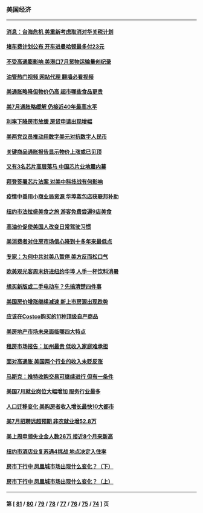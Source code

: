 ### 美国经济
---
#### [消息：台海危机 美重新考虑取消对华关税计划](../../pages/ncid1078158/n13800218.md?08112045) 
#### [堵车费计划公布 开车进曼哈顿最多付23元](../../pages/ncid1078158/n13800107.md?08112045) 
#### [不受高通膨影响 美港口7月货物运输量创纪录](../../pages/ncid1078158/n13799976.md?08112045) 
#### [油管热门视频 网站代理 翻墙必看视频](http://209.222.30.114:81/youtube.html?08112045)
#### [美通胀略降但物价仍高 超市哪些食品更贵](../../pages/ncid1078158/n13799895.md?08112045) 
#### [美7月通胀略缓解 仍接近40年最高水平](../../pages/ncid1078158/n13799732.md?08112045) 
#### [利率下降房市放缓 房贷申请出现增幅](../../pages/ncid1078158/n13799562.md?08112045) 
#### [美两党议员推动用数字美元对抗数字人民币](../../pages/ncid1078158/n13799236.md?08112045) 
#### [关键商品通胀报告显示物价上涨或已见顶](../../pages/ncid1078158/n13799137.md?08112045) 
#### [又有3名芯片高层落马 中国芯片业地震内幕](../../pages/ncid1078158/n13798941.md?08112045) 
#### [拜登签署芯片法案 对美中科技战有何影响](../../pages/ncid1078158/n13798973.md?08112045) 
#### [疫情中善用小商业局资源 华埠蒸包店获联邦补助](../../pages/ncid1078158/n13798543.md?08112045) 
#### [纽约市法拉盛美食之旅 游客免费尝遍9店美食](../../pages/ncid1078158/n13798517.md?08112045) 
#### [高油价促使美国人改变日常驾驶习惯](../../pages/ncid1078158/n13798504.md?08112045) 
#### [美消费者对住房市场信心降到十多年来最低点](../../pages/ncid1078158/n13798411.md?08112045) 
#### [专家：为何中共对美八暂停 美方反而松口气](../../pages/ncid1078158/n13798323.md?08112045) 
#### [欧美观光客周末挤进纽约华埠 人手一杯饮料消暑](../../pages/ncid1078158/n13797873.md?08112045) 
#### [想买新版或二手电动车？先搞清楚四件事](../../pages/ncid1078158/n13789061.md?08112045) 
#### [美国房价增涨继续减速 新上市房源出现跌势](../../pages/ncid1078158/n13797609.md?08112045) 
#### [应该在Costco购买的11种顶级自产商品](../../pages/ncid1078158/n13796810.md?08112045) 
#### [美房地产市场未来面临哪四大特点](../../pages/ncid1078158/n13794380.md?08112045) 
#### [租房市场报告：加州最贵 低收入家庭难承担](../../pages/ncid1078158/n13797333.md?08112045) 
#### [面对高通胀 美国两个行业的收入未贬反涨](../../pages/ncid1078158/n13797227.md?08112045) 
#### [马斯克：推特收购交易可继续进行 但有一条件](../../pages/ncid1078158/n13797120.md?08112045) 
#### [美国7月就业岗位大幅增加 服务行业最多](../../pages/ncid1078158/n13796775.md?08112045) 
#### [人口迁移变化 美购房者收入增长最快10大都市](../../pages/ncid1078158/n13796768.md?08112045) 
#### [美7月招聘远超预期 非农就业增52.8万](../../pages/ncid1078158/n13796471.md?08112045) 
#### [美上周申领失业金人数26万 接近8个月来新高](../../pages/ncid1078158/n13795712.md?08112045) 
#### [纽约市酒店业复苏遇4挑战 地点决定入住率](../../pages/ncid1078158/n13796063.md?08112045) 
#### [房市下行中 凤凰城市场出现什么变化？（下）](../../pages/ncid1078158/n13796118.md?08112045) 
#### [房市下行中 凤凰城市场出现什么变化？（上）](../../pages/ncid1078158/n13796041.md?08112045) 

---
#### 第 [ [81](./81.md?08112045) / [80](./80.md?08112045) / [79](./79.md?08112045) / [78](./78.md?08112045) / [77](./77.md?08112045) / [76](./76.md?08112045) / [75](./75.md?08112045) / [74](./74.md?08112045) ] 页
